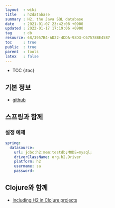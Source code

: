 ```yaml
---
layout  : wiki
title   : h2database
summary : H2, the Java SQL database
date    : 2021-01-07 23:42:08 +0900
updated : 2022-01-17 17:19:06 +0900
tag     : db
resource: 68/3957B4-AD22-4DDA-98D3-C67578BE4587
toc     : true
public  : true
parent  : tools
latex   : false
---
```

* TOC
{:toc}

## 기본 정보

- [github]( https://github.com/h2database/h2database )

## 스프링과 함께

### 설정 예제

```yml
spring:
  datasource:
    url: jdbc:h2:mem:testdb;MODE=mysql;
    driverClassName: org.h2.Driver
    platform: h2
    username: sa
    password:
```

## Clojure와 함께

- [Including H2 in Clojure projects]( https://practical.li/clojure-webapps/relational-databases-and-sql/h2-database/ )

